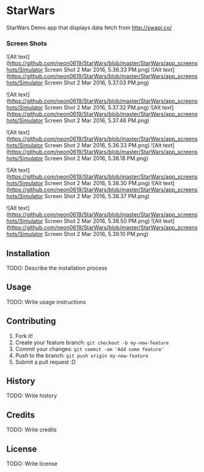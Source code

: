 # StarWars

StarWars Demo app that displays data fetch from http://swapi.co/

### Screen Shots
![Alt text](https://github.com/neon0619/StarWars/blob/master/StarWars/app_screenshots/Simulator Screen Shot 2 Mar 2016, 5.36.33 PM.png) ![Alt text](https://github.com/neon0619/StarWars/blob/master/StarWars/app_screenshots/Simulator Screen Shot 2 Mar 2016, 5.37.03 PM.png)

![Alt text](https://github.com/neon0619/StarWars/blob/master/StarWars/app_screenshots/Simulator Screen Shot 2 Mar 2016, 5.37.32 PM.png) ![Alt text](https://github.com/neon0619/StarWars/blob/master/StarWars/app_screenshots/Simulator Screen Shot 2 Mar 2016, 5.37.46 PM.png)

![Alt text](https://github.com/neon0619/StarWars/blob/master/StarWars/app_screenshots/Simulator Screen Shot 2 Mar 2016, 5.36.33 PM.png) ![Alt text](https://github.com/neon0619/StarWars/blob/master/StarWars/app_screenshots/Simulator Screen Shot 2 Mar 2016, 5.38.18 PM.png)

![Alt text](https://github.com/neon0619/StarWars/blob/master/StarWars/app_screenshots/Simulator Screen Shot 2 Mar 2016, 5.38.30 PM.png) ![Alt text](https://github.com/neon0619/StarWars/blob/master/StarWars/app_screenshots/Simulator Screen Shot 2 Mar 2016, 5.38.37 PM.png)

![Alt text](https://github.com/neon0619/StarWars/blob/master/StarWars/app_screenshots/Simulator Screen Shot 2 Mar 2016, 5.38.50 PM.png) ![Alt text](https://github.com/neon0619/StarWars/blob/master/StarWars/app_screenshots/Simulator Screen Shot 2 Mar 2016, 5.39.10 PM.png)




## Installation
TODO: Describe the installation process
## Usage
TODO: Write usage instructions
## Contributing
1. Fork it!
2. Create your feature branch: `git checkout -b my-new-feature`
3. Commit your changes: `git commit -am 'Add some feature'`
4. Push to the branch: `git push origin my-new-feature`
5. Submit a pull request :D
## History
TODO: Write history
## Credits
TODO: Write credits
## License
TODO: Write license

